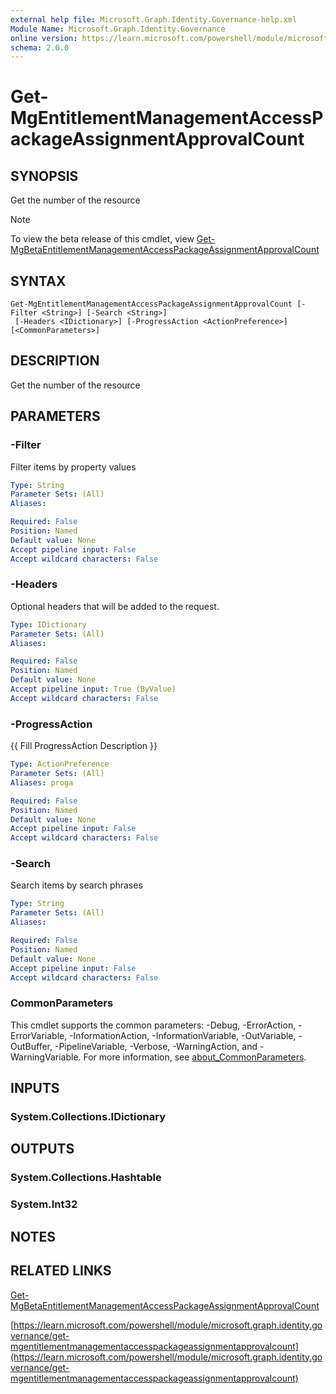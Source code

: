 ```yaml
---
external help file: Microsoft.Graph.Identity.Governance-help.xml
Module Name: Microsoft.Graph.Identity.Governance
online version: https://learn.microsoft.com/powershell/module/microsoft.graph.identity.governance/get-mgentitlementmanagementaccesspackageassignmentapprovalcount
schema: 2.0.0
---
```


# Get-MgEntitlementManagementAccessPackageAssignmentApprovalCount

## SYNOPSIS
Get the number of the resource

> [!NOTE]
> To view the beta release of this cmdlet, view [Get-MgBetaEntitlementManagementAccessPackageAssignmentApprovalCount](/powershell/module/Microsoft.Graph.Beta.Identity.Governance/Get-MgBetaEntitlementManagementAccessPackageAssignmentApprovalCount?view=graph-powershell-beta)

## SYNTAX

```
Get-MgEntitlementManagementAccessPackageAssignmentApprovalCount [-Filter <String>] [-Search <String>]
 [-Headers <IDictionary>] [-ProgressAction <ActionPreference>] [<CommonParameters>]
```

## DESCRIPTION
Get the number of the resource

## PARAMETERS

### -Filter
Filter items by property values

```yaml
Type: String
Parameter Sets: (All)
Aliases:

Required: False
Position: Named
Default value: None
Accept pipeline input: False
Accept wildcard characters: False
```

### -Headers
Optional headers that will be added to the request.

```yaml
Type: IDictionary
Parameter Sets: (All)
Aliases:

Required: False
Position: Named
Default value: None
Accept pipeline input: True (ByValue)
Accept wildcard characters: False
```

### -ProgressAction
{{ Fill ProgressAction Description }}

```yaml
Type: ActionPreference
Parameter Sets: (All)
Aliases: proga

Required: False
Position: Named
Default value: None
Accept pipeline input: False
Accept wildcard characters: False
```

### -Search
Search items by search phrases

```yaml
Type: String
Parameter Sets: (All)
Aliases:

Required: False
Position: Named
Default value: None
Accept pipeline input: False
Accept wildcard characters: False
```

### CommonParameters
This cmdlet supports the common parameters: -Debug, -ErrorAction, -ErrorVariable, -InformationAction, -InformationVariable, -OutVariable, -OutBuffer, -PipelineVariable, -Verbose, -WarningAction, and -WarningVariable. For more information, see [about_CommonParameters](http://go.microsoft.com/fwlink/?LinkID=113216).

## INPUTS

### System.Collections.IDictionary
## OUTPUTS

### System.Collections.Hashtable
### System.Int32
## NOTES

## RELATED LINKS
[Get-MgBetaEntitlementManagementAccessPackageAssignmentApprovalCount](/powershell/module/Microsoft.Graph.Beta.Identity.Governance/Get-MgBetaEntitlementManagementAccessPackageAssignmentApprovalCount?view=graph-powershell-beta)

[https://learn.microsoft.com/powershell/module/microsoft.graph.identity.governance/get-mgentitlementmanagementaccesspackageassignmentapprovalcount](https://learn.microsoft.com/powershell/module/microsoft.graph.identity.governance/get-mgentitlementmanagementaccesspackageassignmentapprovalcount)





